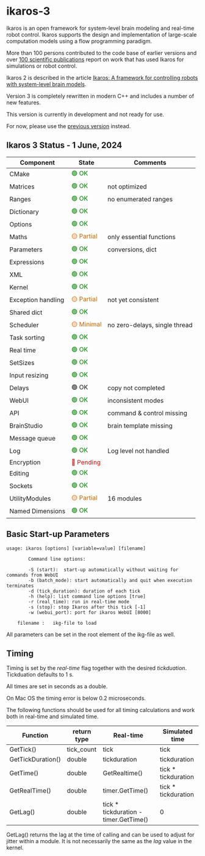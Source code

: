 # ikaros-3

Ikaros is an open framework for system-level brain modeling and real-time robot control. Ikaros supports the design and implementation of large-scale computation models using a flow programming paradigm.

More than 100 persons  contributed to the code base of earlier versions and over [100 scientific publications](http://www.ikaros-project.org/publications/) report on work that has used Ikaros for simulations or robot control.

Ikaros 2 is described in the article [Ikaros: A framework for controlling robots with system-level brain models](https://journals.sagepub.com/doi/full/10.1177/1729881420925002).

Version 3 is completely rewritten in modern C++ and includes a number of new features.

This version is currently in development and not ready for use.

For now, please use the [previous version](https://github.com/ikaros-project/ikaros) instead.

## Ikaros 3 Status - 1 June, 2024

| Component | State | Comments |
| ----|----|----|
| CMake             |<div style="color:green">🟢 OK |   |
| Matrices          |<div style="color:green">🟢 OK | not optimized |
| Ranges            |<div style="color:green">🟢 OK | no enumerated ranges |
| Dictionary        |<div style="color:green">🟢 OK |  |
| Options           |<div style="color:green">🟢 OK |
| Maths             |<div style="color:#c60">🟡 Partial | only essential functions |
| Parameters        |<div style="color:green">🟢 OK | conversions, dict |
| Expressions       |<div style="color:green">🟢 OK |  |
| XML               |<div style="color:green">🟢 OK | |
| Kernel            |<div style="color:green">🟢 OK |
| Exception handling    |<div style="color:#c60">🟡 Partial | not yet consistent |
| Shared dict       |<div style="color:green">🟢  OK |  |
| Scheduler         |<div style="color:#c60">🟡 Minimal | no zero-delays, single thread |
| Task sorting      |<div style="color:green">🟢 OK |  |
| Real time         |<div style="color:green">🟢 OK |  |
| SetSizes    |     <div style="color:green">🟢 OK |
| Input resizing    |<div style="color:green">🟢 OK |     |  |
| Delays            |<div style="color:#green">🟢 OK | copy not completed |
| WebUI             |<div style="color:green">🟢 OK | inconsistent modes |
| API               |<div style="color:green">🟢 OK | command & control missing |
| BrainStudio       |<div style="color:green">🟢 OK | brain template missing |
| Message queue     |<div style="color:green">🟢 OK |  |
| Log               |<div style="color:green">🟢 OK |Log level not handled |  |
| Encryption        |<div style="color:#e00">🔴 Pending |  |
| Editing           |<div style="color:green">🟢 OK  | |
| Sockets           |<div style="color:green">🟢 OK |  |
| UtilityModules    |<div style="color:#c60">🟡 Partial | 16 modules |
| Named Dimensions  |<div style="color:green">🟢 OK |  |

## Basic Start-up Parameters

    usage: ikaros [options] [variable=value] [filename]

            Command line options:

            -S (start):  start-up automatically without waiting for commands from WebUI
            -b (batch_mode): start automatically and quit when execution terminates
            -d (tick_duration): duration of each tick
            -h (help): list command line options [true]
            -r (real_time): run in real-time mode
            -s (stop): stop Ikaros after this tick [-1]
            -w (webui_port): port for ikaros WebUI [8000]

        filename :   ikg-file to load

All parameters can be set in the root element of the ikg-file as well.

## Timing

Timing is set by the *real-time* flag together with the desired *tickduation*. Tickduation defaults to 1 s.

All times are set in seconds as a double.

On Mac OS the timing error is below 0.2 microseconds.

The following functions should be used for all timing calculations and work both in real-time and simulated time.

 Function | return type |Real-time | Simulated time  |
| ----|----|----|----|
| GetTick() | tick_count  |tick | tick |
| GetTickDuration() | double  | tickduration | tickduration
| GetTime() | double  | GetRealtime() | tick * tickduration
| GetRealTime() | double  | timer.GetTime() | tick * tickduration
| GetLag()  | double  | tick * tickduration - timer.GetTime() | 0

GetLag() returns the lag at the time of calling and can be used to adjust for jitter within a module. It is not necessarily the same as the *lag* value in the kernel.
